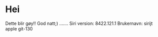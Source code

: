 # Hei
Dette blir gøy!!
God natt;)
.......
Siri  version: 8422.121.1
Brukernavn: sirijt
apple git-130
